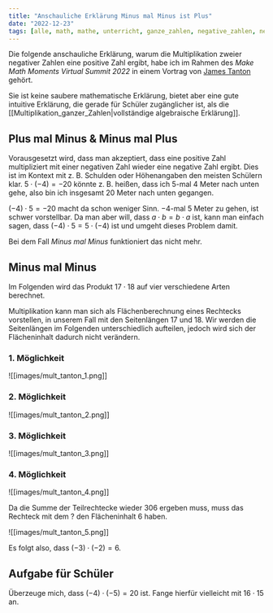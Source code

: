 ```yaml
---
title: "Anschauliche Erklärung Minus mal Minus ist Plus"
date: "2022-12-23"
tags: [alle, math, mathe, unterricht, ganze_zahlen, negative_zahlen, negative_numbers, minus, plus, rechteck, rectangle, flächeninhalt, area, james_tanton]
---
```


Die folgende anschauliche Erklärung, warum die Multiplikation zweier negativer Zahlen eine positive Zahl ergibt, habe ich im Rahmen des *Make Math Moments Virtual Summit 2022* in einem Vortrag von [James Tanton](https://www.jamestanton.com) gehört.

Sie ist keine saubere mathematische Erklärung, bietet aber eine gute intuitive Erklärung, die gerade für Schüler zugänglicher ist, als die [[Multiplikation_ganzer_Zahlen|vollständige algebraische Erklärung]]. 

## Plus mal Minus & Minus mal Plus
Vorausgesetzt wird, dass man akzeptiert, dass eine positive Zahl multipliziert mit einer negativen Zahl wieder eine negative Zahl ergibt. Dies ist im Kontext mit z. B. Schulden oder Höhenangaben den meisten Schülern klar. $5 \cdot (-4)=-20$ könnte z. B. heißen, dass ich $5$-mal $4$ Meter nach unten gehe, also bin ich insgesamt $20$ Meter nach unten gegangen.

$(-4) \cdot 5 = -20$ macht da schon weniger Sinn. $-4$-mal $5$ Meter zu gehen, ist schwer vorstellbar. Da man aber will, dass $a \cdot b = b \cdot a$ ist, kann man einfach sagen, dass $(-4) \cdot 5 = 5 \cdot (-4)$ ist und umgeht dieses Problem damit.

Bei dem Fall *Minus mal Minus* funktioniert das nicht mehr.

## Minus mal Minus

Im Folgenden wird das Produkt $17 \cdot 18$ auf vier verschiedene Arten berechnet. 

Multiplikation kann man sich als Flächenberechnung eines Rechtecks vorstellen, in unserem Fall mit den Seitenlängen $17$ und $18$. Wir werden die Seitenlängen im Folgenden unterschiedlich aufteilen, jedoch wird sich der Flächeninhalt dadurch nicht verändern.

### 1. Möglichkeit

![[images/mult_tanton_1.png]]

### 2. Möglichkeit

![[images/mult_tanton_2.png]]

### 3. Möglichkeit

![[images/mult_tanton_3.png]]

### 4. Möglichkeit

![[images/mult_tanton_4.png]]

Da die Summe der Teilrechtecke wieder $306$ ergeben muss, muss das Rechteck mit dem $?$ den Flächeninhalt $6$ haben.

![[images/mult_tanton_5.png]] 

Es folgt also, dass $(-3) \cdot (-2) = 6$.

## Aufgabe für Schüler

Überzeuge mich, dass $(-4)\cdot (-5)=20$ ist. Fange hierfür vielleicht mit $16 \cdot 15$ an. 
